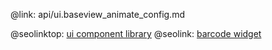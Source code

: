 @link: api/ui.baseview_animate_config.md

@seolinktop: [ui component library](https://webix.com)
@seolink: [barcode widget](https://webix.com/widget/barcode/)